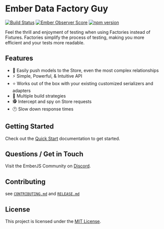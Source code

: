 # Ember Data Factory Guy

[![Build Status](https://github.com/adopted-ember-addons/ember-data-factory-guy/actions/workflows/ci.yml/badge.svg)](https://github.com/adopted-ember-addons/ember-data-factory-guy/actions/workflows/ci.yml) [![Ember Observer Score](http://emberobserver.com/badges/ember-data-factory-guy.svg)](http://emberobserver.com/addons/ember-data-factory-guy) [![npm version](https://badge.fury.io/js/ember-data-factory-guy.svg)](http://badge.fury.io/js/ember-data-factory-guy)

Feel the thrill and enjoyment of testing when using Factories instead of Fixtures.
Factories simplify the process of testing, making you more efficient and your tests more readable.

## Features

- 🚀 Easily push models to the Store, even the most complex relationships
- ⚡️️ Simple, Powerful, & Intuitive API
- ⭐ Works out of the box with your existing customized serializers and adapters
- 💎 Multiple build strategies
- 🕵️ Intercept and spy on Store requests
- 🕐 Slow down response times

## Getting Started

Check out the [Quick Start](quick-start.md) documentation to get started.

## Questions / Get in Touch

Visit the EmberJS Community on [Discord](https://discord.com/channels/480462759797063690/483601670685720591).

## Contributing

see [`CONTRIBUTING.md`](CONTRIBUTING.md) and [`RELEASE.md`](RELEASE.md)

## License

This project is licensed under the [MIT License](LICENSE).
